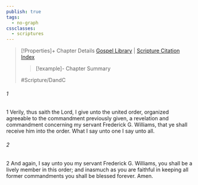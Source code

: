 ```yaml
---
publish: true
tags:
  - no-graph
cssclasses:
  - scriptures
---
```

>[!Properties]+ Chapter Details
>[Gospel Library](https://churchofjesuschrist.org/study/scriptures/dc-testament/dc/92?lang=eng)    |    [Scripture Citation Index](https://scriptures.byu.edu/#12e5c::c12e5c)
>>[!example]- Chapter Summary
>> 
> 
>
>#Scripture/DandC
###### 1
1 Verily, thus saith the Lord, I give unto the united order, organized agreeable to the commandment previously given, a revelation and commandment concerning my servant Frederick G. Williams, that ye shall receive him into the order. What I say unto one I say unto all.
###### 2
2 And again, I say unto you my servant Frederick G. Williams, you shall be a lively member in this order; and inasmuch as you are faithful in keeping all former commandments you shall be blessed forever. Amen.
